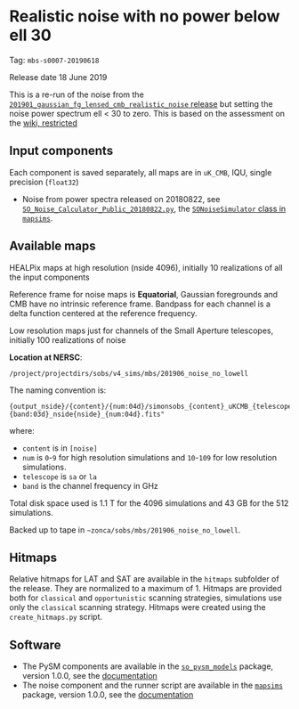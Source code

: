 Realistic noise with no power below ell 30
==========================================

Tag: `mbs-s0007-20190618`

Release date 18 June 2019

This is a re-run of the noise from the [`201901_gaussian_fg_lensed_cmb_realistic_noise` release](https://github.com/simonsobs/map_based_simulations/tree/master/201901_gaussian_fg_lensed_cmb_realistic_noise) but setting the noise power spectrum ell < 30 to zero.
This is based on the assessment on the [wiki, restricted](http://simonsobservatory.wdfiles.com/local--files/main%3Aawg-telecons/talk_AWG2?ukey=8e928be825a886291b1baa6b6b6d713714e8345d)


## Input components

Each component is saved separately, all maps are in `uK_CMB`, IQU, single precision (`float32`)

* Noise from power spectra released on 20180822, see [`SO_Noise_Calculator_Public_20180822.py`](https://github.com/simonsobs/mapsims/blob/0.1.0/mapsims/SO_Noise_Calculator_Public_20180822.py), the [`SONoiseSimulator` class in `mapsims`](https://mapsims.readthedocs.io/en/0.1.dev/models.html#noise-power-spectra-and-hitmaps).

## Available maps

HEALPix maps at high resolution (nside 4096), initially 10 realizations of all the input components

Reference frame for noise maps is **Equatorial**, Gaussian foregrounds and CMB have no intrinsic reference frame.
Bandpass for each channel is a delta function centered at the reference frequency.

Low resolution maps just for channels of the Small Aperture telescopes, initially 100 realizations of noise

**Location at NERSC**:

    /project/projectdirs/sobs/v4_sims/mbs/201906_noise_no_lowell

The naming convention is:

    {output_nside}/{content}/{num:04d}/simonsobs_{content}_uKCMB_{telescope}{band:03d}_nside{nside}_{num:04d}.fits"

where:

* `content` is in `[noise]`
* `num` is `0`-`9` for high resolution simulations and `10`-`109` for low resolution simulations.
* `telescope` is `sa` or `la`
* `band` is the channel frequency in GHz

Total disk space used is 1.1 T for the 4096 simulations and 43 GB for the 512 simulations.

Backed up to tape in `~zonca/sobs/mbs/201906_noise_no_lowell`.

## Hitmaps

Relative hitmaps for LAT and SAT are available in the `hitmaps` subfolder of the release. They are normalized to a maximum of 1.
Hitmaps are provided both for `classical` and `opportunistic` scanning strategies, simulations use only the `classical` scanning strategy.
Hitmaps were created using the `create_hitmaps.py` script.

## Software

* The PySM components are available in the [`so_pysm_models`](https://github.com/simonsobs/so_pysm_models) package, version 1.0.0, see the [documentation](https://so-pysm-models.readthedocs.io/en/1.0.dev)
* The noise component and the runner script are available in the [`mapsims`](https://github.com/simonsobs/mapsims) package, version 1.0.0, see the [documentation](https://mapsims.readthedocs.io/en/1.0.dev)
